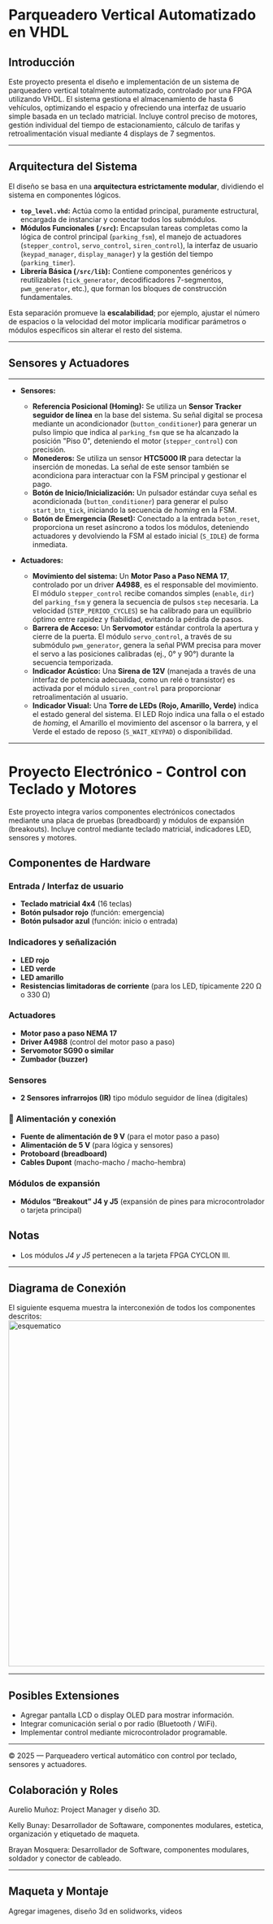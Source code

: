 # Parqueadero Vertical Automatizado en VHDL

## Introducción

Este proyecto presenta el diseño e implementación de un sistema de parqueadero vertical totalmente automatizado, controlado por una FPGA utilizando VHDL. El sistema gestiona el almacenamiento de hasta 6 vehículos, optimizando el espacio y ofreciendo una interfaz de usuario simple basada en un teclado matricial. Incluye control preciso de motores, gestión individual del tiempo de estacionamiento, cálculo de tarifas y retroalimentación visual mediante 4 displays de 7 segmentos.

***

## Arquitectura del Sistema 

El diseño se basa en una **arquitectura estrictamente modular**, dividiendo el sistema en componentes lógicos.

* **`top_level.vhd`:** Actúa como la entidad principal, puramente estructural, encargada de instanciar y conectar todos los submódulos.
* **Módulos Funcionales (`/src`):** Encapsulan tareas completas como la lógica de control principal (`parking_fsm`), el manejo de actuadores (`stepper_control`, `servo_control`, `siren_control`), la interfaz de usuario (`keypad_manager`, `display_manager`) y la gestión del tiempo (`parking_timer`).
* **Librería Básica (`/src/lib`):** Contiene componentes genéricos y reutilizables (`tick_generator`, decodificadores 7-segmentos, `pwm_generator`, etc.), que forman los bloques de construcción fundamentales.

Esta separación promueve la **escalabilidad**; por ejemplo, ajustar el número de espacios o la velocidad del motor implicaría modificar parámetros o módulos específicos sin alterar el resto del sistema.

***

## Sensores y Actuadores 
***
* **Sensores:**
    * **Referencia Posicional (Homing):** Se utiliza un **Sensor Tracker seguidor de línea** en la base del sistema. Su señal digital se procesa mediante un acondicionador (`button_conditioner`) para generar un pulso limpio que indica al `parking_fsm` que se ha alcanzado la posición "Piso 0", deteniendo el motor (`stepper_control`) con precisión.
    * **Monederos:** Se utiliza un sensor **HTC5000 IR** para detectar la inserción de monedas. La señal de este sensor también se acondiciona para interactuar con la FSM principal y gestionar el pago.
    * **Botón de Inicio/Inicialización:** Un pulsador estándar cuya señal es acondicionada (`button_conditioner`) para generar el pulso `start_btn_tick`, iniciando la secuencia de *homing* en la FSM.
    * **Botón de Emergencia (Reset):** Conectado a la entrada `boton_reset`, proporciona un reset asíncrono a todos los módulos, deteniendo actuadores y devolviendo la FSM al estado inicial (`S_IDLE`) de forma inmediata.

* **Actuadores:**
    * **Movimiento del sistema:** Un **Motor Paso a Paso NEMA 17**, controlado por un driver **A4988**, es el responsable del movimiento. El módulo `stepper_control` recibe comandos simples (`enable`, `dir`) del `parking_fsm` y genera la secuencia de pulsos `step` necesaria. La velocidad (`STEP_PERIOD_CYCLES`) se ha calibrado para un equilibrio óptimo entre rapidez y fiabilidad, evitando la pérdida de pasos.
    * **Barrera de Acceso:** Un **Servomotor** estándar controla la apertura y cierre de la puerta. El módulo `servo_control`, a través de su submódulo `pwm_generator`, genera la señal PWM precisa para mover el servo a las posiciones calibradas (ej., 0° y 90°) durante la secuencia temporizada.
    * **Indicador Acústico:** Una **Sirena de 12V** (manejada a través de una interfaz de potencia adecuada, como un relé o transistor) es activada por el módulo `siren_control` para proporcionar retroalimentación al usuario.
    * **Indicador Visual:** Una **Torre de LEDs (Rojo, Amarillo, Verde)** indica el estado general del sistema. El LED Rojo indica una falla o el estado de *homing*, el Amarillo el movimiento del ascensor o la barrera, y el Verde el estado de reposo (`S_WAIT_KEYPAD`) o disponibilidad.

***

# Proyecto Electrónico - Control con Teclado y Motores

Este proyecto integra varios componentes electrónicos conectados mediante una placa de pruebas (breadboard) y módulos de expansión (breakouts). Incluye control mediante teclado matricial, indicadores LED, sensores y motores.

## Componentes de Hardware

### Entrada / Interfaz de usuario
- **Teclado matricial 4x4** (16 teclas)
- **Botón pulsador rojo** (función: emergencia)
- **Botón pulsador azul** (función: inicio o entrada)

### Indicadores y señalización
- **LED rojo**
- **LED verde**
- **LED amarillo**
- **Resistencias limitadoras de corriente** (para los LED, típicamente 220 Ω o 330 Ω)

### Actuadores
- **Motor paso a paso NEMA 17**
- **Driver A4988** (control del motor paso a paso)
- **Servomotor SG90 o similar**
- **Zumbador (buzzer)**

### Sensores
- **2 Sensores infrarrojos (IR)** tipo módulo seguidor de línea (digitales)

### 🔌 Alimentación y conexión
- **Fuente de alimentación de 9 V** (para el motor paso a paso)
- **Alimentación de 5 V** (para lógica y sensores)
- **Protoboard (breadboard)**
- **Cables Dupont** (macho-macho / macho-hembra)

### Módulos de expansión
- **Módulos “Breakout” J4 y J5** (expansión de pines para microcontrolador o tarjeta principal)

## Notas
- Los módulos *J4 y J5* pertenecen a la tarjeta FPGA CYCLON III.
---

## Diagrama de Conexión
El siguiente esquema muestra la interconexión de todos los componentes descritos:
<img width="1115" height="681" alt="esquematico" src="https://github.com/user-attachments/assets/19831baa-e15b-4f01-ad3f-60c580e77eb1" />

---

## Posibles Extensiones
- Agregar pantalla LCD o display OLED para mostrar información.
- Integrar comunicación serial o por radio (Bluetooth / WiFi).
- Implementar control mediante microcontrolador programable.

---

© 2025 — Parqueadero vertical automático con control por teclado, sensores y actuadores.


## Colaboración y Roles 

Aurelio Muñoz: Project Manager y diseño 3D.

Kelly Bunay: Desarrollador de Softaware, componentes modulares, estetica, organización y etiquetado de maqueta.

Brayan Mosquera: Desarrollador de Software, componentes modulares, soldador y conector de cableado.
***

## Maqueta y Montaje 

Agregar imagenes, diseño 3d en solidworks, videos
